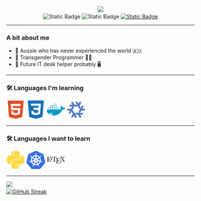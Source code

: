 <div id="header" align="center">
    <img src="https://64.media.tumblr.com/cc8c5565e482137b321f3ec8ac20a00c/tumblr_inline_nl5nohPphc1sptc1c.gif" width="300"/>
    <div id="badges">
        <img alt="Static Badge" src="https://img.shields.io/badge/Lover-nixos?style=for-the-badge&logo=nixos&logoColor=white&label=NixOS&labelColor=363a4f&color=7eb8e2"/>
        <img alt="Static Badge" src="https://img.shields.io/badge/Enjoyer-hypr?style=for-the-badge&logo=hyprland&logoColor=white&label=Hyprland&labelColor=363a4f&color=f5bde6"> 
        <a href="https://en.pronouns.page/@puppygirl.zone">
            <img alt="Static Badge" src="https://img.shields.io/badge/She%2FHer-Pronouns?style=for-the-badge&logo=githubsponsors&logoSize=auto&logoColor=c6a0f6&label=Pronouns.Page&labelColor=363a4f&color=c6a0f6">
        </a>
    </div>
</div>

---

### A bit about me
- :star2: Aussie who has never experienced the world :australia:
- :star2: Transgender Programmer :transgender_flag:
- :star2: Future IT desk helper probably :desktop_computer:

---

### 🛠️ Languages I'm learning
<div>
    <img src="https://github.com/devicons/devicon/blob/master/icons/html5/html5-plain.svg" title="HTML" alt="HTML" width="50" height="50"/>
    <img src="https://github.com/devicons/devicon/blob/master/icons/css3/css3-plain.svg" title="CSS" alt="CSS" width="50" height="50"/>
    <img src="https://github.com/devicons/devicon/blob/master/icons/docker/docker-plain.svg" title="Docker" alt="Docker" width="50" height="50"/>
    <img src="https://github.com/devicons/devicon/blob/master/icons/nixos/nixos-plain.svg" title="NixOS" alt="NixOS" width="50" height="50"/>
</div>

---

### 🛠️ Languages I want to learn
<div>
    <img src="https://github.com/devicons/devicon/blob/master/icons/python/python-plain.svg" title="Python" alt="Python" width="50" height="50"/>
    <img src="https://github.com/devicons/devicon/blob/master/icons/kubernetes/kubernetes-plain.svg" title="Kubernetes" alt="Kubernetes" width="50" height="50"/>
    <img src="https://github.com/devicons/devicon/blob/master/icons/latex/latex-original.svg" title="LaTeX" alt="LaTeX" width="50" height="50"/>
</div>

---

![](https://komarev.com/ghpvc/?username=itsnotahlo&style=for-the-badge&color=f5bde6&abbreviated=true)\
[![GitHub Streak](https://github-readme-streak-stats.herokuapp.com?user=puppygirlzone&theme=catppuccin-mocha&hide_border=true&date_format=j%2Fn%5B%2FY%5D)](https://git.io/streak-stats)
